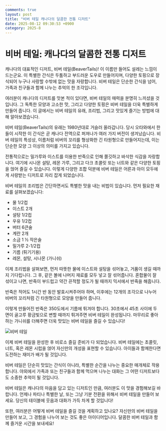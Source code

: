 ```yaml
---
comments: true
layout: post
title: "비버 테일 캐나다의 달콤한 전통 디저트"
date: 2025-08-12 09:30:53 +0900
category: 2025-8
---
```


# 비버 테일: 캐나다의 달콤한 전통 디저트

캐나다의 대표적인 디저트, 비버 테일(BeaverTails)! 이 이름만 들어도 설레는 느낌이 드는군요. 이 특별한 간식은 두툼하고 부드러운 도우로 만들어지며, 다양한 토핑으로 장식되어 누구나 사랑할 수밖에 없는 맛을 자랑합니다. 비버 테일은 단순한 간식을 넘어, 가족과 친구들과 함께 나누는 추억의 한 조각입니다.

여러분이 캐나다의 디저트를 맛본 적이 있다면, 비버 테일의 매력을 분명히 느끼셨을 것입니다. 그 독특한 모양과 고소한 맛, 그리고 다양한 토핑은 비버 테일을 더욱 특별하게 만들어 줍니다. 이 글에서는 비버 테일의 유래, 조리법, 그리고 맛있게 즐기는 방법에 대해 알아보겠습니다.


 

비버 테일(BeaverTails)의 유래는 1980년대로 거슬러 올라갑니다. 당시 오타와에서 한들이 시작한 이 간식은 곧 캐나다 전역으로 퍼져나가 여러 가지 버전이 생겨났습니다. 비버 테일의 특성상, 이름처럼 비버의 꼬리를 형상화한 긴 타원형으로 만들어지는데, 이는 단순한 모양 그 이상의 의미를 가지고 있습니다. 

전통적으로는 밀가루와 이스트를 이용한 반죽으로 인해 쫄깃하고 바삭한 식감을 자랑합니다. 여기에 시나몬 설탕, 레몬 가루, 그리고 다크 초콜릿 또는 너트와 같은 다양한 토핑을 얹어 즐길 수 있습니다. 이렇게 다양한 조합 덕분에 비버 테일은 어른과 아이 모두에게 사랑받는 디저트로 자리 잡게 되었습니다.


 

비버 테일의 조리법은 간단하면서도 특별한 맛을 내는 비법이 있습니다. 먼저 필요한 재료를 살펴보겠습니다:

- 물 1/2컵
- 이스트 2개
- 설탕 1/2컵
- 우유 1/2컵
- 버터 6큰술
- 계란 2개
- 소금 1 ½ 작은술
- 밀가루 2-1/2컵
- 기름 (튀기기용)
- 레몬, 설탕, 시나몬 (가니쉬)

이제 조리법을 살펴보면, 먼저 따뜻한 물에 이스트와 설탕을 섞어놓고, 거품이 생길 때까지 기다립니다. 그 후, 같은 볼에 나머지 재료를 모두 넣고 잘 섞어줍니다. 혼합물이 잘 섞이고 나면, 반죽이 부드럽고 약간 끈적할 정도가 될 때까지 믹서에서 반죽을 해줍니다.

반죽은 적어도 1시간 반 동안 발효시켜주어야 하며, 이후에는 12개의 조각으로 나누어 비버의 꼬리처럼 긴 타원형으로 모양을 만들어 줍니다. 

이렇게 만들어진 반죽은 350도에서 기름에 튀겨야 합니다. 30초에서 45초 사이에 두 면이 골고루 황금빛으로 변할 때까지 튀겨주면 비버 테일이 완성됩니다. 마무리로 좋아하는 가니쉬를 더해주면 더욱 맛있는 비버 테일을 즐길 수 있습니다!

![비버 테일](https://www.themealdb.com/images/media/meals/ryppsv1511815505.jpg)

 

이제 비버 테일을 완성한 후 비로소 즐길 준비가 다 되었습니다. 비버 테일에는 초콜릿, 너트, 혹은 레몬 시럽을 얹어 자신만의 개성을 표현할 수 있습니다. 아이들과 함께한다면 도전하는 재미가 배가 될 것입니다. 

비버 테일은 단순히 맛있는 간식이 아니라, 특별한 순간을 나누는 중요한 매개체로 작용합니다. 야외에서 가족과 또는 친구들과 함께 먹으며 나누는 대화는 그 어떤 디저트보다도 소중한 추억이 될 것입니다. 

비버 테일은 캐나다의 마음을 담고 있는 디저트인 만큼, 여러분도 이 맛을 경험해보길 바랍니다. 언제나 파티나 특별한 날, 또는 그냥 기분 전환을 위해서 비버 테일을 만들어 보세요. 당신의 테이블에 웃음과 대화가 가득 차게 할 것입니다!

또한, 여러분은 어떻게 비버 테일을 즐길 것을 계획하고 있나요? 자신만의 비버 테일을 만들어 보고, 그 경험을 나누어 보는 것도 좋은 아이디어입니다. 달콤한 비버 테일과 함께 즐거운 시간을 보내세요!